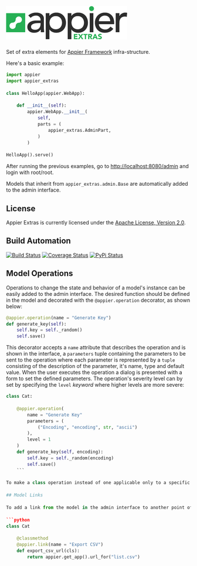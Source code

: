 # [![Appier Framework Extras](res/logo.png)](http://appier_extras.hive.pt)

Set of extra elements for [Appier Framework](http://appier.hive.pt) infra-structure.

Here's a basic example:

```python
import appier
import appier_extras

class HelloApp(appier.WebApp):

    def __init__(self):
        appier.WebApp.__init__(
            self,
            parts = (
                appier_extras.AdminPart,
            )
        )

HelloApp().serve()
```

After running the previous examples, go to [http://localhost:8080/admin](http://localhost:8080/admin)
and login with root/root.

Models that inherit from ``appier_extras.admin.Base`` are automatically added to the admin interface.

## License

Appier Extras is currently licensed under the [Apache License, Version 2.0](http://www.apache.org/licenses/).

## Build Automation

[![Build Status](https://travis-ci.org/hivesolutions/appier_extras.svg?branch=master)](https://travis-ci.org/hivesolutions/appier_extras)
[![Coverage Status](https://coveralls.io/repos/hivesolutions/appier_extras/badge.svg?branch=master)](https://coveralls.io/r/hivesolutions/appier_extras?branch=master)
[![PyPi Status](https://img.shields.io/pypi/v/appier_extras.svg)](https://pypi.python.org/pypi/appier_extras)

## Model Operations

Operations to change the state and behavior of a model's instance can be easily added to the admin interface. The desired function should be defined in the model and decorated with the ``@appier.operation`` decorator, as shown below:

```python
@appier.operation(name = "Generate Key")
def generate_key(self):
    self.key = self._random()
    self.save()
```

This decorator accepts a ``name`` attribute that describes the operation and is shown in the interface, a ``parameters`` tuple containing the parameters to be sent to the operation where each parameter is represented by a ``tuple`` consisting of the description of the parameter, it's name, type and default value. When the user executes the operation a dialog is presented with a form to set the defined parameters. The operation's severity level can by set by specifying the ``level`` <em>keyword</em> where higher levels are more severe: 

```python
class Cat:

    @appier.operation(
        name = "Generate Key"
		parameters = (
		    ("Encoding", "encoding", str, "ascii")
		),
		level = 1
	)
	def generate_key(self, encoding):
        self.key = self._random(encoding)
	    self.save()
	```

To make a class operation instead of one applicable only to a specific instance then add the ``@classmethod`` decorator to the function.

## Model Links

To add a link from the model in the admin interface to another point of the app then define a function that returns the desired URL and decorate it with the ``@appier.link`` decorator. This decorator accepts a ``name`` describing the link and a tuple of parameters like in the ``@appier.operation`` decorator. The link can be related to a single instance or to the model's class.

```python
class Cat

	@classmethod
	@appier.link(name = "Export CSV")
	def export_csv_url(cls):
	    return appier.get_app().url_for("list.csv")
```

